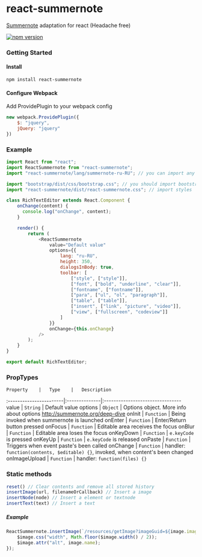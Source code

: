 # react-summernote
[Summernote](https://github.com/summernote/summernote) adaptation for react (Headache free)

[![npm version](https://badge.fury.io/js/react-summernote.svg)](https://www.npmjs.com/package/react-summernote)


### Getting Started
#### Install
```
npm install react-summernote
```
#### Configure Webpack
Add ProvidePlugin to your webpack config
```javascript
new webpack.ProvidePlugin({
	$: "jquery",
	jQuery: "jquery"
})
```

### Example
```javascript
import React from "react";
import ReactSummernote from "react-summernote";
import "react-summernote/lang/summernote-ru-RU"; // you can import any other locale

import "bootstrap/dist/css/bootstrap.css"; // you should import bootstrap.css if you haven't done that before
import "react-summernote/dist/react-summernote.css"; // import styles

class RichTextEditor extends React.Component {
	onChange(content) {
	  console.log("onChange", content);
	}

	render() {
		return (
			<ReactSummernote
				value="Default value"
				options={{
					lang: "ru-RU",
					height: 350,
					dialogsInBody: true,
					toolbar: [
						["style", ["style"]],
						["font", ["bold", "underline", "clear"]],
						["fontname", ["fontname"]],
						["para", ["ul", "ol", "paragraph"]],
						["table", ["table"]],
						["insert", ["link", "picture", "video"]],
						["view", ["fullscreen", "codeview"]]
					]
				}}
				onChange={this.onChange}
			/>
		);
	}
}

export default RichTextEditor;
```

### PropTypes
	Property	|	Type	|	Description
:-----------------------|:--------------|:--------------------------------
value | `String` | Default value
options | `Object` | Options object. More info about options http://summernote.org/deep-dive
onInit | `Function` | Being invoked when summernote is launched
onEnter | `Function` | Enter/Return button pressed
onFocus | `Function` | Editable area receives the focus
onBlur | `Function` | Editable area loses the focus
onKeyDown | `Function` | `e.keyCode` is pressed
onKeyUp | `Function` | `e.keyCode` is released
onPaste | `Function` | Triggers when event paste's been called
onChange | `Function` | handler: `function(contents, $editable) {}`, invoked, when content's been changed
onImageUpload | `Function` | handler: `function(files) {}`

### Static methods
```javascript
reset() // Clear contents and remove all stored history
insertImage(url, filenameOrCallback) // Insert a image
insertNode(node) // Insert a element or textnode
insertText(text) // Insert a text
```
##### Example
```javascript
ReactSummernote.insertImage(`/resources/getImage?imageGuid=${image.imageGuid}`, $image => {
	$image.css("width", Math.floor($image.width() / 2));
	$image.attr("alt", image.name);
});
```
